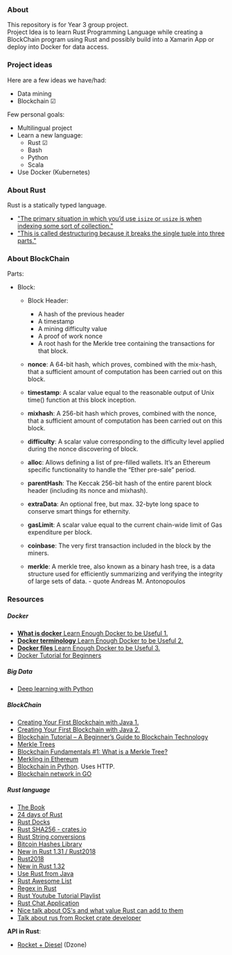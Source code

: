 ### About
This repository is for Year 3 group project.  
Project Idea is to learn Rust Programming Language while creating a BlockChain program using Rust and possibly build into a Xamarin App or deploy into Docker for data access.

### Project ideas
Here are a few ideas we have/had:
- Data mining
- Blockchain &#x2611;

Few personal goals:
- Multilingual project
- Learn a new language:
  - Rust &#x2611;
  - Bash
  - Python
  - Scala
- Use Docker (Kubernetes)

### About Rust
Rust is a statically typed language.
- ["The primary situation in which you’d use `isize` or `usize` is when indexing some sort of collection."](https://doc.rust-lang.org/book/ch03-02-data-types.html)
- ["This is called destructuring because it breaks the single tuple into three parts."](https://doc.rust-lang.org/book/ch03-02-data-types.html)

### About BlockChain

Parts:
- Block:
  - Block Header:
    - A hash of the previous header
    - A timestamp
    - A mining difficulty value
    - A proof of work nonce
    - A root hash for the Merkle tree containing the transactions for that block.

  - **nonce**:  A 64-bit hash, which proves, combined with the mix-hash, that a sufficient amount of computation has been carried out on this block.

  - **timestamp**: A scalar value equal to the reasonable output of Unix time() function at this block inception.

  - **mixhash**: A 256-bit hash which proves, combined with the nonce, that a sufficient amount of computation has been carried out on this block.

  - **difficulty**: A scalar value corresponding to the difficulty level applied during the nonce discovering of block.

  - **alloc**: Allows defining a list of pre-filled wallets. It’s an Ethereum specific functionality to handle the “Ether pre-sale” period.

  - **parentHash**: The Keccak 256-bit hash of the entire parent block header (including its nonce and mixhash).

  - **extraData**: An optional free, but max. 32-byte long space to conserve smart things for ethernity.

  - **gasLimit**: A scalar value equal to the current chain-wide limit of Gas expenditure per block.

  - **coinbase**: The very first transaction included in the block by the miners.

  - **merkle**: A merkle tree, also known as a binary hash tree, is a data structure used for efficiently summarizing and verifying the integrity of large sets of data. - quote Andreas M. Antonopoulos




### Resources
##### Docker
- [**What is docker** Learn Enough Docker to be Useful 1.](https://towardsdatascience.com/learn-enough-docker-to-be-useful-b7ba70caeb4b)
- [**Docker terminology** Learn Enough Docker to be Useful 2.](https://towardsdatascience.com/learn-enough-docker-to-be-useful-1c40ea269fa8)
- [**Docker files** Learn Enough Docker to be Useful 3.](https://towardsdatascience.com/learn-enough-docker-to-be-useful-b0b44222eef5)
- [Docker Tutorial for Beginners](https://hashnode.com/post/docker-tutorial-for-beginners-cjrj2hg5001s2ufs1nker9he2)

##### Big Data
- [Deep learning with Python](https://towardsdatascience.com/deep-learning-with-python-703e26853820)

##### BlockChain
- [Creating Your First Blockchain with Java 1.](https://medium.com/programmers-blockchain/create-simple-blockchain-java-tutorial-from-scratch-6eeed3cb03fa)
- [Creating Your First Blockchain with Java 2.](https://medium.com/programmers-blockchain/creating-your-first-blockchain-with-java-part-2-transactions-2cdac335e0ce)
- [Blockchain Tutorial – A Beginner’s Guide to Blockchain Technology](https://www.edureka.co/blog/blockchain-tutorial/)
- [Merkle Trees](https://www.blockchain-council.org/blockchain/what-is-merkel-tree-merkel-root-in-blockchain/)
- [Blockchain Fundamentals #1: What is a Merkle Tree?](https://medium.com/byzantine-studio/blockchain-fundamentals-what-is-a-merkle-tree-d44c529391d7)
- [Merkling in Ethereum](https://blog.ethereum.org/2015/11/15/merkling-in-ethereum/)
- [Blockchain in Python](https://hackernoon.com/learn-blockchains-by-building-one-117428612f46). Uses HTTP.
- [Blockchain network in GO](https://medium.com/@mycoralhealth/code-a-simple-p2p-blockchain-in-go-46662601f417)

##### Rust language
- [The Book](https://doc.rust-lang.org/book/ch01-00-getting-started.html)
- [24 days of Rust](http://zsiciarz.github.io/24daysofrust/book/vol1/index.html)
- [Rust Docks](https://doc.rust-lang.org/1.2.0/book/ffi.html)
- [Rust SHA256 - crates.io](https://crates.io/crates/byte_sha)
- [Rust String conversions](https://stackoverflow.com/questions/41034635/idiomatic-transformations-for-string-str-vecu8-and-u8)
- [Bitcoin Hashes Library](https://crates.io/crates/bitcoin_hashes)
- [New in Rust 1.31 / Rust2018](https://blog.rust-lang.org/2018/12/06/Rust-1.31-and-rust-2018.html)
- [Rust2018](https://rust-lang-nursery.github.io/edition-guide/rust-2018/cargo-and-crates-io/cargo-can-use-a-local-registry-replacement.html)
- [New in Rust 1.32](https://blog.rust-lang.org/2019/01/17/Rust-1.32.0.html)
- [Use Rust from Java](https://github.com/sureshg/java-rust-ffi)
- [Rust Awesome List](https://github.com/rust-unofficial/awesome-rust#cryptocurrencies)
- [Regex in Rust](https://docs.rs/regex/1.1.0/regex/)
- [Rust Youtube Tutorial Playlist](https://www.youtube.com/playlist?list=PLJbE2Yu2zumDF6BX6_RdPisRVHgzV02NW)
- [Rust Chat Application](https://steemit.com/technology/@tensor/rust-project-native-chat-app)
- [Nice talk about OS's and what value Rust can add to them](https://www.youtube.com/watch?v=HgtRAbE1nBM)
- [Talk about rus from Rocket crate developer](https://www.youtube.com/watch?v=cDFSrVhnZKo)

**API in Rust**:
- [Rocket + Diesel](https://dzone.com/articles/creating-a-rest-api-in-rust-using-rocket-and-diese) (Dzone)
